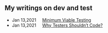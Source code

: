 ## My writings on dev and test 

- Jan 13,2021 &nbsp;&nbsp;&nbsp;&nbsp;[Minimum Viable Testing](https://github.com/justcli/writings/wiki/Minimum-Viable-Testing)
- Jan 13,2021 &nbsp;&nbsp;&nbsp;&nbsp;[Why Testers Shouldn’t Code?](https://github.com/justcli/writings/blob/main/Why%20Testers%20Shouldn't%20Code.md)
